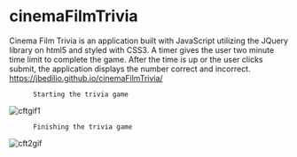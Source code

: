 # cinemaFilmTrivia
Cinema Film Trivia is an application built with JavaScript utilizing the JQuery library on html5 and styled with CSS3.  A timer gives the user two minute time limit to complete the game.  After the time is up or the user clicks submit, the application displays the number correct and incorrect.  https://jbedilio.github.io/cinemaFilmTrivia/

          Starting the trivia game
![cftgif1](https://user-images.githubusercontent.com/28810487/31582309-008263fe-b14e-11e7-8224-d9bb2b4b8646.gif)

          Finishing the trivia game
![cft2gif](https://user-images.githubusercontent.com/28810487/31582311-02938a88-b14e-11e7-9346-46cac6a66cbf.gif)

